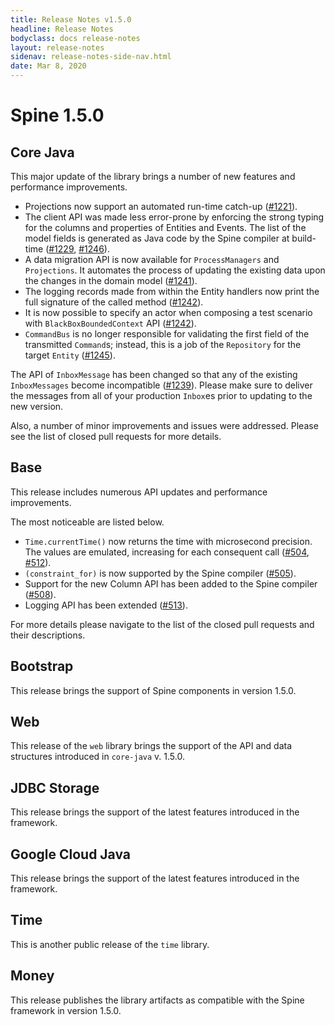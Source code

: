 ```yaml
---
title: Release Notes v1.5.0
headline: Release Notes
bodyclass: docs release-notes
layout: release-notes
sidenav: release-notes-side-nav.html
date: Mar 8, 2020
---
```


# Spine 1.5.0

## Core Java

This major update of the library brings a number of new features and performance improvements.

- Projections now support an automated run-time catch-up ([#1221]({{site.core_java_repo}}/pull/1221)).
- The client API was made less error-prone by enforcing the strong typing for the columns and 
properties of Entities and Events. The list of the model fields is generated as Java code by the 
Spine compiler at build-time ([#1229]({{site.core_java_repo}}/pull/1229), [#1246]({{site.core_java_repo}}/pull/1246)).
- A data migration API is now available for `ProcessManagers` and `Projections`. It automates the 
process of updating the existing data upon the changes in the domain model  ([#1241]({{site.core_java_repo}}/pull/1241)).
- The logging records made from within the Entity handlers now print the full signature of the 
called method ([#1242]({{site.core_java_repo}}/pull/1242)).
- It is now possible to specify an actor when composing a test scenario with `BlackBoxBoundedContext` 
API ([#1242]({{site.core_java_repo}}/pull/1242)).
- `CommandBus` is no longer responsible for validating the first field of the transmitted 
`Command`s; instead, this is a job of the `Repository` for the target `Entity` ([#1245]({{site.core_java_repo}}/pull/1245)).

The API of `InboxMessage` has been changed so that any of the existing `InboxMessages` become 
incompatible ([#1239]({{site.core_java_repo}}/pull/1239)). Please make sure to deliver the messages 
from all of your production `Inbox`es prior to updating to the new version.

Also, a number of minor improvements and issues were addressed. Please see the list of closed pull 
requests for more details.


## Base

This release includes numerous API updates and performance improvements.

The most noticeable are listed below.

- `Time.currentTime()` now returns the time with microsecond precision. The values are emulated, 
increasing for each consequent call ([#504]({{site.base_repo}}/pull/504), [#512]({{site.base_repo}}/pull/512)).
- `(constraint_for)` is now supported by the Spine compiler ([#505]({{site.base_repo}}/pull/505)).
- Support for the new Column API has been added to the Spine compiler ([#508]({{site.base_repo}}/pull/508)).
- Logging API has been extended ([#513]({{site.base_repo}}/pull/513)).

For more details please navigate to the list of the closed pull requests and their descriptions.


## Bootstrap

This release brings the support of Spine components in version 1.5.0.


## Web

This release of the `web` library brings the support of the API and data structures introduced 
in `core-java` v. 1.5.0.


## JDBC Storage

This release brings the support of the latest features introduced in the framework.


## Google Cloud Java
This release brings the support of the latest features introduced in the framework.


## Time
This is another public release of the `time` library.


## Money

This release publishes the library artifacts as compatible with the Spine framework in version 1.5.0.
